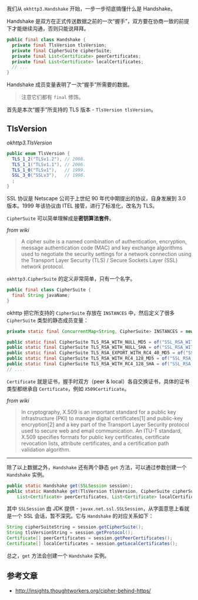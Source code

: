 我们从 `okhttp3.Handshake` 开始，一步一步彻底搞懂什么是 Handshake。

Handshake 是双方在正式传送数据之前的一次“握手”，双方要在协商一致的前提下才能继续沟通，否则只能说拜拜。

```java
public final class Handshake {
  private final TlsVersion tlsVersion;
  private final CipherSuite cipherSuite;
  private final List<Certificate> peerCertificates;
  private final List<Certificate> localCertificates;
  // ...
}
```

Handshake 成员变量表明了一次“握手”所需要的数据。

> 注意它们都有 `final` 修饰。

首先是本次“握手”所支持的 TLS 版本 - `TlsVersion tlsVersion`。

## TlsVersion

*okhttp3.TlsVersion*
```java
public enum TlsVersion {
  TLS_1_2("TLSv1.2"), // 2008.
  TLS_1_1("TLSv1.1"), // 2006.
  TLS_1_0("TLSv1"),   // 1999.
  SSL_3_0("SSLv3"),   // 1996.
  ;
}
```

SSL 协议是 Netscape 公司于上世纪 90 年代中期提出的协议，自身发展到 3.0 版本。1999 年该协议由 ITEL 接管，进行了标准化，改名为 TLS。

`CipherSuite` 可以简单理解成是**密钥算法套件**。

*from wiki*
> A cipher suite is a named combination of authentication, encryption, message authentication code (MAC) and key exchange algorithms used to negotiate the security settings for a network connection using the Transport Layer Security (TLS) / Secure Sockets Layer (SSL) network protocol. 

`okhttp3.CipherSuite` 的定义非常简单，只有一个名字。

```java
public final class CipherSuite {
  final String javaName;
}
```

okhttp 把它所支持的 `CipherSuite` 存放在 `INSTANCES` 中，然后定义了很多 `CipherSuite` 类型的静态成员变量：

```java
private static final ConcurrentMap<String, CipherSuite> INSTANCES = new ConcurrentHashMap<>();

public static final CipherSuite TLS_RSA_WITH_NULL_MD5 = of("SSL_RSA_WITH_NULL_MD5", 0x0001);
public static final CipherSuite TLS_RSA_WITH_NULL_SHA = of("SSL_RSA_WITH_NULL_SHA", 0x0002);
public static final CipherSuite TLS_RSA_EXPORT_WITH_RC4_40_MD5 = of("SSL_RSA_EXPORT_WITH_RC4_40_MD5", 0x0003);
public static final CipherSuite TLS_RSA_WITH_RC4_128_MD5 = of("SSL_RSA_WITH_RC4_128_MD5", 0x0004);
public static final CipherSuite TLS_RSA_WITH_RC4_128_SHA = of("SSL_RSA_WITH_RC4_128_SHA", 0x0005);
// ....
```

`Certificate` 就是证书，握手时双方（peer & local）各自交换证书，具体的证书类型都继承自 `Certificate`，例如 `X509Certificate`。

*from wiki*
> In cryptography, X.509 is an important standard for a public key infrastructure (PKI) to manage digital certificates[1] and public-key encryption[2] and a key part of the Transport Layer Security protocol used to secure web and email communication. An ITU-T standard, X.509 specifies formats for public key certificates, certificate revocation lists, attribute certificates, and a certification path validation algorithm.

---

除了以上数据之外，`Handshake` 还有两个静态 `get` 方法，可以通过参数创建一个 `Handshake` 实例。

```java
public static Handshake get(SSLSession session);
public static Handshake get(TlsVersion tlsVersion, CipherSuite cipherSuite, 
    List<Certificate> peerCertificates, List<Certificate> localCertificates)
```

其中 `SSLSession` 由 JDK 提供 - `javax.net.ssl.SSLSession`，从字面意思上看就是一个 SSL 会话，暂不深究。它与 `Handshake` 的对应关系如下：

```java
String cipherSuiteString = session.getCipherSuite();
String tlsVersionString = session.getProtocol();
Certificate[] peerCertificates = session.getPeerCertificates();
Certificate[] localCertificates = session.getLocalCertificates();
```

总之，`get` 方法会创建一个 `Handshake` 实例。


参考文章
---

* http://insights.thoughtworkers.org/cipher-behind-https/

